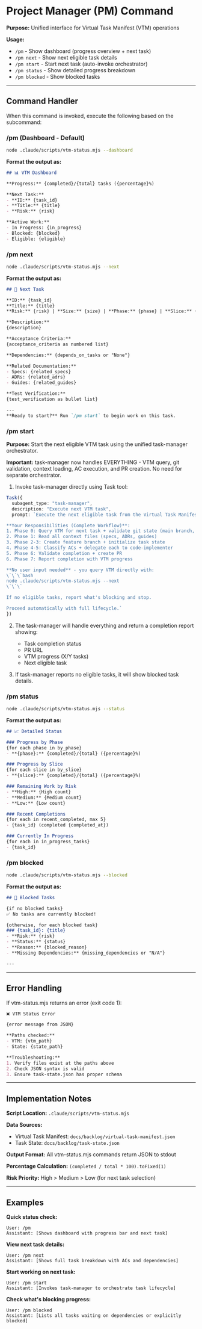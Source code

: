 # Project Manager (PM) Command

**Purpose:** Unified interface for Virtual Task Manifest (VTM) operations

**Usage:**
- `/pm` - Show dashboard (progress overview + next task)
- `/pm next` - Show next eligible task details
- `/pm start` - Start next task (auto-invoke orchestrator)
- `/pm status` - Show detailed progress breakdown
- `/pm blocked` - Show blocked tasks

---

## Command Handler

When this command is invoked, execute the following based on the subcommand:

### /pm (Dashboard - Default)

```bash
node .claude/scripts/vtm-status.mjs --dashboard
```

**Format the output as:**

```markdown
## 📊 VTM Dashboard

**Progress:** {completed}/{total} tasks ({percentage}%)

**Next Task:**
- **ID:** {task_id}
- **Title:** {title}
- **Risk:** {risk}

**Active Work:**
- In Progress: {in_progress}
- Blocked: {blocked}
- Eligible: {eligible}
```

### /pm next

```bash
node .claude/scripts/vtm-status.mjs --next
```

**Format the output as:**

```markdown
## 🎯 Next Task

**ID:** {task_id}
**Title:** {title}
**Risk:** {risk} | **Size:** {size} | **Phase:** {phase} | **Slice:** {slice}

**Description:**
{description}

**Acceptance Criteria:**
{acceptance_criteria as numbered list}

**Dependencies:** {depends_on_tasks or "None"}

**Related Documentation:**
- Specs: {related_specs}
- ADRs: {related_adrs}
- Guides: {related_guides}

**Test Verification:**
{test_verification as bullet list}

---
**Ready to start?** Run `/pm start` to begin work on this task.
```

### /pm start

**Purpose:** Start the next eligible VTM task using the unified task-manager orchestrator.

**Important:** task-manager now handles EVERYTHING - VTM query, git validation, context loading, AC execution, and PR creation. No need for separate orchestrator.

1. Invoke task-manager directly using Task tool:

```typescript
Task({
  subagent_type: "task-manager",
  description: "Execute next VTM task",
  prompt: `Execute the next eligible task from the Virtual Task Manifest.

**Your Responsibilities (Complete Workflow)**:
1. Phase 0: Query VTM for next task + validate git state (main branch, clean)
2. Phase 1: Read all context files (specs, ADRs, guides)
3. Phase 2-3: Create feature branch + initialize task state
4. Phase 4-5: Classify ACs + delegate each to code-implementer
5. Phase 6: Validate completion + create PR
6. Phase 7: Report completion with VTM progress

**No user input needed** - you query VTM directly with:
\`\`\`bash
node .claude/scripts/vtm-status.mjs --next
\`\`\`

If no eligible tasks, report what's blocking and stop.

Proceed automatically with full lifecycle.`
})
```

2. The task-manager will handle everything and return a completion report showing:
   - Task completion status
   - PR URL
   - VTM progress (X/Y tasks)
   - Next eligible task

3. If task-manager reports no eligible tasks, it will show blocked task details.

### /pm status

```bash
node .claude/scripts/vtm-status.mjs --status
```

**Format the output as:**

```markdown
## 📈 Detailed Status

### Progress by Phase
{for each phase in by_phase}
- **{phase}:** {completed}/{total} ({percentage}%)

### Progress by Slice
{for each slice in by_slice}
- **{slice}:** {completed}/{total} ({percentage}%)

### Remaining Work by Risk
- **High:** {High count}
- **Medium:** {Medium count}
- **Low:** {Low count}

### Recent Completions
{for each in recent_completed, max 5}
- {task_id} (completed {completed_at})

### Currently In Progress
{for each in in_progress_tasks}
- {task_id}
```

### /pm blocked

```bash
node .claude/scripts/vtm-status.mjs --blocked
```

**Format the output as:**

```markdown
## 🚫 Blocked Tasks

{if no blocked tasks}
✅ No tasks are currently blocked!

{otherwise, for each blocked task}
### {task_id}: {title}
- **Risk:** {risk}
- **Status:** {status}
- **Reason:** {blocked_reason}
- **Missing Dependencies:** {missing_dependencies or "N/A"}

---
```

---

## Error Handling

If vtm-status.mjs returns an error (exit code 1):

```markdown
❌ VTM Status Error

{error message from JSON}

**Paths checked:**
- VTM: {vtm_path}
- State: {state_path}

**Troubleshooting:**
1. Verify files exist at the paths above
2. Check JSON syntax is valid
3. Ensure task-state.json has proper schema
```

---

## Implementation Notes

**Script Location:** `.claude/scripts/vtm-status.mjs`

**Data Sources:**
- Virtual Task Manifest: `docs/backlog/virtual-task-manifest.json`
- Task State: `docs/backlog/task-state.json`

**Output Format:** All vtm-status.mjs commands return JSON to stdout

**Percentage Calculation:** `(completed / total * 100).toFixed(1)`

**Risk Priority:** High > Medium > Low (for next task selection)

---

## Examples

**Quick status check:**
```
User: /pm
Assistant: [Shows dashboard with progress bar and next task]
```

**View next task details:**
```
User: /pm next
Assistant: [Shows full task breakdown with ACs and dependencies]
```

**Start working on next task:**
```
User: /pm start
Assistant: [Invokes task-manager to orchestrate task lifecycle]
```

**Check what's blocking progress:**
```
User: /pm blocked
Assistant: [Lists all tasks waiting on dependencies or explicitly blocked]
```
